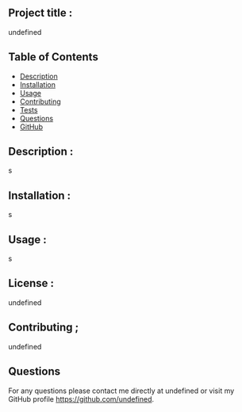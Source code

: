 
  ## Project title :
   undefined

   
  ## Table of Contents
  - [Description](#description)
  - [Installation](#installation)
  - [Usage](#usage)
  - [Contributing](#contributing)
  - [Tests](#tests)
  - [Questions](#questions)
  - [GitHub](#questions)
  

  
  ## Description : 
  s
  ## Installation :
  s
  ## Usage :
  s
  ## License : 
  undefined
  ## Contributing ;
   undefined

 ## Questions
 For any questions please contact me directly at undefined or visit my GitHub profile https://github.com/undefined.
  